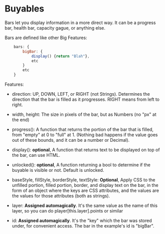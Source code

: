 # Buyables

Bars let you display information in a more direct way. It can be a progress bar, health bar, capacity gague, or anything else.

Bars are defined like other Big Features:

```js
    bars: {
        bigBar: {
            display() {return "Blah"},
            etc
        }
        etc
    }
```

Features:

- direction: UP, DOWN, LEFT, or RIGHT (not Strings). Determines the direction that the bar is filled as it progresses.
             RIGHT means from left to right.

- width, height: The size in pixels of the bar, but as Numbers (no "px" at the end)

- progress(): A function that returns the portion of the bar that is filled, from "empty" at 0 to "full" at 1.
              (Nothing bad happens if the value goes out of these bounds, and it can be a number or Decimal).

- display(): **optional**, A function that returns text to be displayed on top of the bar, can use HTML.

- unlocked(): **optional**, A function returning a bool to determine if the buyable is visible or not. Default is unlocked.

- baseStyle, fillStyle, borderStyle, textStyle: **Optional**, Apply CSS to the unfilled portion, filled portion, border, and 
             display text on the bar, in the form of an object where the keys are CSS attributes, and the values are the
             values for those attributes (both as strings).


- layer: **Assigned automagically**. It's the same value as the name of this layer, so you can do player[this.layer].points or similar

- id: **Assigned automagically**. It's the "key" which the bar was stored under, for convenient access.
      The bar in the example's id is "bigBar".